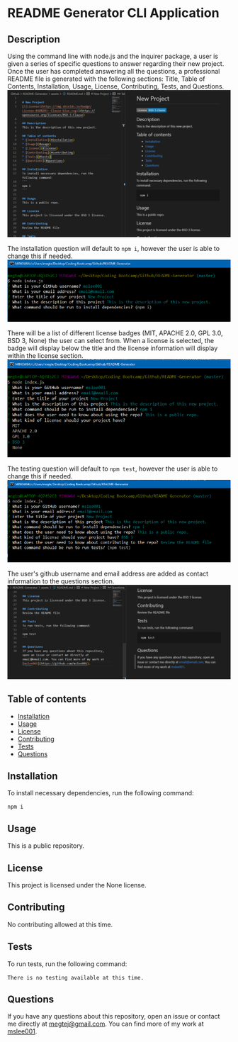 # README Generator CLI Application

## Description
Using the command line with node.js and the inquirer package, a user is given a series of specific questions to answer regarding their new project. Once the user has completed answering all the questions, a professional README file is generated with the following sections: Title, Table of Contents, Installation, Usage, License, Contributing, Tests, and Questions.
<img src="assets/README1.PNG"/>

The installation question will default to `npm i`, however the user is able to change this if needed.
<img src="assets/install.PNG"/>

There will be a list of different license badges (MIT, APACHE 2.0, GPL 3.0, BSD 3, None) the user can select from. When a license is selected, the badge will display below the title and the license information will display within the license section.
<img src="assets/license.PNG"/>

The testing question will default to `npm test`, however the user is able to change this if needed.
<img src="assets/test.PNG"/>

The user's github username and email address are added as contact information to the questions section.
<img src="assets/README2.PNG"/>

## Table of contents
* [Installation](#installation)
* [Usage](#usage)
* [License](#license)
* [Contributing](#contributing)
* [Tests](#tests)
* [Questions](#questions)
        
## Installation
To install necessary dependencies, run the following command:
```
npm i
```

## Usage
This is a public repository. 

## License 
This project is licensed under the None license.

## Contributing
No contributing allowed at this time.

## Tests
To run tests, run the following command:
```
There is no testing available at this time.
```

## Questions
If you have any questions about this repository, open an issue or contact me directly at megtej@gmail.com. You can find more of my work at [mslee001](https://github.com/mslee001).